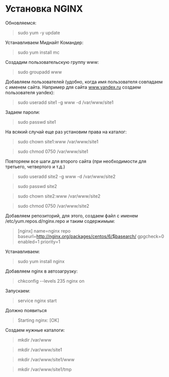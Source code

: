 Установка NGINX
===================
Обновляемся:

>   sudo yum -y update

Устанавливаем Миднайт Командер:

>   sudo yum install mc

Создадим пользовательскую группу www:

> sudo groupadd www

Добавляем пользователей (удобно, когда имя пользователя совпадаем с именем сайта. Например для сайта www.yandex.ru создаем пользователя yandex):

> sudo useradd site1 -g www -d /var/www/site1

Задаем пароли:

> sudo passwd site1


На всякий случай еще раз установим права на каталог:

> sudo chown site1:www /var/www/site1

> sudo chmod 0750 /var/www/site1


Повторяем все шаги для второго сайта (при необходимости для третьего, четвертого и т.д.)

> sudo useradd site2 -g www -d /var/www/site2

> sudo passwd site2

> sudo chown site2:www /var/www/site2

> sudo chmod 0750 /var/www/site2

 Добавляем  репозиторий, для этого, создаем файл с именем /etc/yum.repos.d/nginx.repo и таким содержимым:
>    [nginx]
    name=nginx repo
    baseurl=http://nginx.org/packages/centos/6/$basearch/
    gpgcheck=0
    enabled=1
    priority=1
>

Устанавливаем:
> sudo yum install nginx

Добавляем nginx в автозагрузку:
> chkconfig --levels 235 nginx on

Запускаем:
> service nginx start

Должно появиться 
> Starting nginx:          [OK]

Создаем нужные каталоги:
>	mkdir /var/www

>	mkdir /var/www/site1

>	mkdir /var/www/site1/www

>	mkdir /var/www/site1/tmp